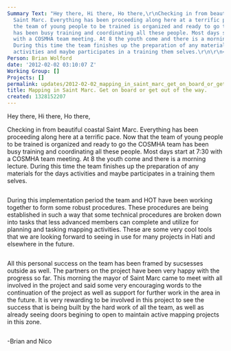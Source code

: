 ```yaml
---
Summary Text: "Hey there, Hi there, Ho there,\r\nChecking in from beautiful coastal
  Saint Marc. Everything has been proceeding along here at a terrific pace. Now that
  the team of young people to be trained is organized and ready to go the COSMHA team
  has been busy training and coordinating all these people. Most days start at 7:30
  with a COSMHA team meeting. At 8 the youth come and there is a morning lecture.
  During this time the team finishes up the preparation of any materials for the days
  activities and maybe participates in a training them selves.\r\n\r\n<img src=\"http://hot.openstreetmap.org/sites/default/files/DSC00342.jpg\"/>\r\n\r\n"
Person: Brian Wolford
date: '2012-02-02 03:10:07 Z'
Working Group: []
Projects: []
permalink: updates/2012-02-02_mapping_in_saint_marc_get_on_board_or_get_out_of_the_way
title: Mapping in Saint Marc. Get on board or get out of the way.
created: 1328152207
---
```

<p>Hey there, Hi there, Ho there,</p><p>Checking in from beautiful coastal Saint Marc. Everything has been proceeding along here at a terrific pace. Now that the team of young people to be trained is organized and ready to go the COSMHA team has been busy training and coordinating all these people. Most days start at 7:30 with a COSMHA team meeting. At 8 the youth come and there is a morning lecture. During this time the team finishes up the preparation of any materials for the days activities and maybe participates in a training them selves.</p><p><img src="https://s3.amazonaws.com/hotwww/files/old/DSC00342.jpg" alt=""></p><p>During this implementation period the team and HOT have been working together to form some robust procedures. These procedures are being established in such a way that some technical procedures are broken down into tasks that less advanced members can complete and utilize for planning and tasking mapping activities. These are some very cool tools that we are looking forward to seeing in use for many projects in Hati and elsewhere in the future.</p><p><img src="https://s3.amazonaws.com/hotwww/files/old/DSC00437.jpg" alt=""></p><p>All this personal success on the team has been framed by sucsesses outside as well. The partners on the project have been very happy with the progress so far. This morning the mayor of Saint Marc came to meet with all involved in the project and said some very encouraging words to the continuation of the project as well as support for further work in the area in the future. It is very rewarding to be involved in this project to see the success that is being built by the hard work of all the team, as well as already seeing doors begining to open to maintain active mapping projects in this zone.</p><p><img src="https://s3.amazonaws.com/hotwww/files/old/DSC00249.jpg" alt=""></p><p>-Brian and Nico</p>
